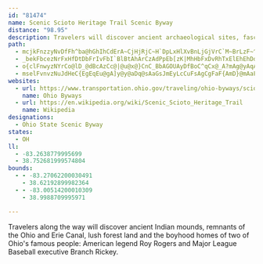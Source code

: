 ```yaml
---
id: "81474"
name: Scenic Scioto Heritage Trail Scenic Byway
distance: "98.95"
description: Travelers will discover ancient archaeological sites, fascinating historical homes, beautiful scenery, and more on the Scenic Scioto Heritage Trail Scenic Byway.
path:
  - mcjkFnzzyNvDfFh^ba@hGhIhCdErA~CjHjRjC~H`DpLxHlXvBnLjGjVrC`M~BrLzF~^~@zEhBfHn@fBlAvEhDbLnNr_@lDtGrD~FvIfKsDnMo@xEIxB?lBH`CnBtUNrD]nLS~A{BzIe@lAs@|@e@ZyAf@uFz@mA`@{A`A{@pAgAfCa@vB{EbNgI|VcBfGsCpQoCfHg@rBIpAa@pYY~D_AlEcA`Cy@xAaClDw@r@_GdDiD`BuRfNcMlGgG`Fw@vAaD`IsUfe@eAfCaEbNaKv^K~AD~BjB|HdBrLMbP]lH}@zImAjFcCzIcCtHsCrGgGhP_BrDkEhJcCdEUx@IrABdBTrFA`ASv@S`@mFzFiAr@gF~BcCpAcA`AuAlBcAvB_E`LwAhF_BxEiAlByAvAeBlAiJ`EiBlAcBxAwFdHoAbCg@xA}ExS_CnHk@xDY`FeAlGaAdDSbByAn\LnAs@fHqBrMMtKpCpa@VzKTlEL`A`DrLZ~BTfDdBfGfAfGhAtEjBdMBhB_@dF[nC}@pE?`BZxKAlDEp@s@|Aw@~@oDdDoCfBsCRs@h@IXoAbK_@lA]x@yC~E}BlF_@fCiAzQOx@{Cd[e@fCg@dAq@x@yAdAcKfCiAj@c@@cCo@cC}AiAa@cADeDt@gBHuAe@kBmAc@QaEEeBWmBo@aF_D_Ag@i@OcQGoAe@iDgBu@Q_EGsDk@cHk@yBa@aDmA_Aq@e@u@sBsFiAmE_@}@kCcD{A}A_@Ms@JwGxCmAXeAK}Ak@}BmB]Kk@Hi@l@_@r@e@tAe@~B_@v@{DnBeAPo@?iAGcDq@iBVoBS}EiCaEgCcAe@cBY}FYaFVcD?sCQmIeCy@i@oAqAeBaAgBu@qAU{@EsE^sASyAq@s@EiAD}Dr@u@DcD_@eEBu@Ou@s@c@oAg@kDaBaHi@qA}CuFcAy@iCmAYWiAgBoAmEiBeCiAaAmEeBu@e@m@{@_@eAsA{B}EcGmB}AgKsEaLkAgGEu@KmA{@iAwAsA_Dy@mAkJuEoJ_C}DaC{@KwBVeAXuBfAu@?aA_@_FuDw@c@kB_@qH_@{Dk@uAc@iDsBsCwAwCSKLM~AY`AoQwMeBa@qFw@}G{BkAu@kBiF_Gy^aBmGyEcVi@yAW_@sIsHoAaByCmHgAaHe@mBkGiSi@mAiEwHyBuEu@y@}Bw@a@[oDgGsDeBcB{A}AkA_EyBwH_ADmAEmDY{GWiCg@cC}CuIqGyM}AgCuc@yp@zHqHxCkD|BaDlAeAhD_BhDm@zLe@xA\|DhBnAb@vCl@hDRvCWxDu@nAi@`DgBbBo@pJ_@vDk@dE]|DJxBV`Dr@xE~AvBd@dA?|CYxAq@xBsB^k@r@sBNmAXmQ_@uKc@sGa@uE}@sGy@{DmAgEeA_C}ByC{CaFuH{NcAmC_AyDYuBEyEt@oPNyF\oBn@}@~OoNvEgDbFmE~B_BvBs@xAQnBLbCp@zKxD|EjA`G`AhC^zJv@fI`@bBKbASdBm@|A_AnByAhAkA~@{Ab@iAh@mBfF}VrE}Kb@qBJuCUmME_`@FmBLsAb@yBpLmi@n@yBvD{IxAmGn@mB|C{GvAmC~MaTfDmHbG}KlBqE|@sD|@cF`CiSb@wEx@wQh@oGr@mBfGsId@kAXeB@gAGs@yA{Ja@}AyAoDWqA]uCWsEWeBy@iDa@_E]qG?iQOmB_AgDkDgJiHiNyAyC]mAa@wBy@qIwAyIa@wLNeKGqTbAeJ^}BlByG|AmHZkAbAuBtBqDlAoCn@}D\}FjDL`A^zAdAhDbDzEnC~A^pDf@xCzApG~F|EzGjA|BrAhAzAxBdAfA~B~AbDxClFdDhBl@fIdB`Bt@|HpHn@jArBpEfDpErG~DrC`DbAlCHd@DtA[lF]pAe@x@Cj@DXxGlIjAfBjAzBpDdIfDzFjMfPnAnCbDdJbBbGlCvUHjBJ`RH|DlCb[bBzO~@tJTfA^h@h@TbI|BtKbKxO`J~@d@rAXfCJnQeEn@_@rBuBhBcAbAUbCOrDuB|CGhBy@r@e@Nk@?g@S}@_AeB?YN_@XGdA?hAYvCeBvHoFt@QrBGf@QtCkCzNoPfFcC|Cq@|FuCtIeJpJ}Kn@iAlB}G|AkHjCuI|CiNxBgIlAgHnCuJlF}YhAmFrB{Ln@{BbAeCzF{IpAyA`BmCfCkCzA_C~AiDdAmEhAcD~CaFnDwEbIsNtOeZpC_IvCuJfKkRrAeBrCwEfBaBdDuBrDyFpF{J~C_LuRsXuBgCgA}@}BsA{`@aO_AOgDyAyAkA}A_BeA{AoAcC}@{Ce@eCOaAUmDKgi@a@yQs@iJO{DAmBLkBf@wBl@}AnDiFxF}JzQq\F_@V_\
  - _bekFbcezNrFxHfDtDbFrIvFbI`BlBtAhArCzAdPpEb[zK|MhHbFxDvRhTxElEhEhDdKzJhBvAjMfIjLfIjElDvW|UdSnMrGrDjFlDfMxFjG`CfM`HjHzF|J|IlOjJhKjFvAdAbOvMdQhNlSnVhFdH|Q`[bDjGrBzE~DzNzJnUbAnC~D~OlA`Fp@nEnHxi@TxClB`h@KzFoBde@q@lGs@~DcR`i@cY|q@eO~`@gE`IoBrE{Kj[{@pCiAlFg@rDo@fIaCc@y@HeBO_Bs@i@a@iBeAwBy@y@y@uAsDeFuG{AeCYu@e@_CQmEBsAUiC}Gy`@[cBc@kAw@i@_AGgCvBiBfAyE`@k@VaCrBU^]lAaA`F]p@y@ROAyAw@]EaAPeAd@kDzBq@r@c@r@m@~AsCxF}@fCo@jCKt@HvHI|B_@lC_@jAi@|@i@d@c@Ly@@qD[s@Fq@^_IlGoCzAi@t@Of@_@lDu@lEEx@^zC~ArEb@~BHdAKfAMPo@LkFGiBH{@v@]l@Mb@Az@Hj@Xt@dDxFHdAKd@SXQJmCq@wB?oBr@eAfASpA?tGKxDMjA}CbIq@hFW`Au@t@mC^o@Tm@^yCrCsGvM}C`Ja@f@}ApAq@~@_@zB]p@g@^sBr@uAReAE{@PiBxAiBlBsEjCwAfA_KnLeBfBsB~AwCbBaBlAsDbGwAxAcB~@cB?u@JiAdA}CxA_FrCcEzDeBlAyJrFsAJsAEiKgAiACg@HaDtByD`BsCaBsDeBsDs@eCuAaFeC}AgBmIqEkF{DiCgCgFeCgFsC}BmBcE_CyAyAiBsAkJoEmDoAu@C}@T}ErE{Ar@aGlBmD|Bi@FqKW}CjAqF\iEfAwDj@iDfAyC~Ay@tA_AhAaDzB_Bz@wAh@_EzB_BjA{EnF_GrC}Al@uHnA}EfA}J^eDXq@VgHzEcBf@kJrAkM|AyALcDQ_ADmD~@qBFmFdBiGJqFKgDJuAK}Ca@_EiAcD_@kFO_BWmCu@yDc@
  - o{clFnwyzNYrCo@lD_@dBcAzCc@|@u@x@}CnC_BbAGOUAyDfBoC^qCx@_A?mAg@yAqAmIiL_@Ym@?sCr@iADu@YcAs@eB_Cw@GOF[d@gAbEoAnB{@z@kHxDmFdBgGvCyAZqDZ{@`@i@d@cBlCwCnAu@f@o@z@kC~GmApA{EzDc@Lk@AuJkF_AEsDP}@d@{KpM]x@P|FS`AgG`FeAfAgHrJIp@DnEn@lFBx@Op@_A`CiAxEw@lBuEfJy@vAqAtAq@\w@HmDGy@F{@Vs@j@SxA?dBb@`IjAnHNjBBvDKjBOd@}@dAgExC_DrAYd@CTf@`RHvONjBj@f@vDpA|EJfEf@R\V`AXzB?v@Oz@u@pBm@fAyEjGiAx@gE~AcBz@sClCiAJi@K_A_Au@eByAgFs@sAc@a@gFeC}FgDYG[DOb@DXrBlJTdBo@tGHdD_@rEsBdE_AlCi@lE}@hDy@vBmCfF{AlCcFzGsCxCuA~@qJl@eC?kM_BgG?uE[_@Q{BgDcCmCi@gB_BkHm@iEY}@iDmEoMuNeB_DqDoIU{@QeBGcA?uCHgBbAyGDk@Mm@yGeCuMgHKMMg@sAkA_ASiBTc@Go@pCcAjKmIuAkPqDc@AmGrBoGxAuEx@{Fj@wIbBmG~By@h@mB`Bu@XwB?oAMm@Wq@_@cBaBqByA_AWuE^aIlF_@JcAEgEyAaD_@{QrAy@h@i@`AeAnHc@lB_@t@sDlDoH|NcN|RaUv]Yz@_AlI]|AoCzEUR}EdBaIxGcD`B_BPqBYcA@uAd@iBtAy@Py@A{A]mCVgCz@oAv@_@l@y@dCs@f@e@JcB?wBQiBiH_AsJc@aBgH_OsCwGeByCiB_FgAgB_@WsEeByDUgBk@i@a@e@}@y@aEc@y@iDmE_EaEgAk@aJmCaGmC_@e@Uy@O_AUkESs@cE}JcAqAuAgA{@Ye@CmGv@sDLo@E_@_@yAiIaBgGEeABeATgA\y@~A{Bn@_CBeAQw@sCwIaAkGSa@cASwFi@qLh@cCSy@]oAyAkAgBuB_EoBaCgAkCkB{I[s@WQu@EcCDiB^SEHMXoHrCqa@NYTG`KQ\G^]Ns@hBaNbBuKhA{FjLqa@d@_Ah@e@vFaCr@GfGXx@KlJaCrACzLfCbe@`LxARhDPrCQlCg@dA_@vC{AxBiBvEgGfIqLxAwA`Ag@jA]lEOtARvBfAbAfA|CpE~B`ChBvAlG|DpAn@z@Rj@FfBGbBk@nAeAnAsB~I_RfCmErF_IpLsN|CsCnBuAhJ{EhAWl@?x@Pv@ZI_@sAcCu@qBKsAFyAh@kAfGuGb@y@Dm@YeBsGoXsCuKOoA?yAtBqN|@eId@}GJuDAsLI{EwA}Ng@yHD}NHsB^cDfBiKjCwN?eBoCsMOgAIkA?aEHaAT}@|D}K^mBd@au@[_CDsDbAaFnBsIcFad@i@aMYsEOuFe@mGOy@q@mByHiSi@kBs@oEqBgPWmC?eAXuC^_AxSq^|D{DjJyGt@fCr@~DT`CrAtFdGdKh@^pBn@tEt@~Bl@lHf@vHjCdAt@`AhAlE|HtAfA|DbBzWzC`CDfDm@tNsFrASpe@Yz@WnAm@vJ{G`A}@Zk@R}@rBgK~@}DdCcGpB{DbD_G~AeCrBmBnBwAf@[bDkAx@m@pIiLlHeHrEgDjGmCnA_AfDmEvCaDdAcBt@gBf@oDdBRnA@hO{@nB_@`FyAjGaCnDsCn@ObDO~AY~MmEXDTNl@dBn@|@b@]v_@mHnQsIxEuC`FuE[eB?}BnAqK@aEg@eImAsFe@{LYsC{@cFCwAFg@|@wBfUyf@p@YfC}BtIqGpJgItNeUvG{Rd@mAfFsGh@{@fFyO~@oAjKkLzFyD`JcJdBgC|EmKbBeGhAiFbBsFX_B`AwQVqAhA_Dp@uAvBaDxDmEvQgOpA{AlDmGvBmF\kAz@gG\gAvL{Rl@s@p@wAbAmAlHuGbF_EjRcNf@g@RvCHj@tBjHlFfVx@|CXdCDzCK|JYpC{@lDiG|RkCxL?lAZdDXvGhA~I?z@KxAe@rCC|A^fBfC~E`BlE\bC^xGZzBjHdNXz@J|@?zAe@zHHv@X^rFdAdKKRnDd@~Dn@Xh@zHJj@Jj@dD`BbCb@tIhFxAdBZn@dAjBl@x@`@XlA^v@j@fHfJtBxBpLvNbAdBZ`AlAvFHLRDZ]lB{CrEmE`C_GjAoBbB_Gd@gDRk@~AkCvD}JXaA`@sCr@eBbAmAn@c@|BiApDeA|@e@pBqBnFuAr@e@x@_BHA
  - mselFvnvzNuJdHeC{EgEqEu@gA]y@y@aDq@sAaGsJmEyLcCuFsAgCgFaF{AmD}@mAaF_DsD_DiAmAiBeDcAmAmB_A}KaDwGkCiAMuQe@gBa@sC}AcAMoD?cCYuLeDiDeAmAo@u@o@qAmBq@_BWaA[yCC_BbAor@?}EK}GOaDYmDy@yFcBoGoBuF_@wBGuAF}AZoG?yASmB_@}AiCiIYsAO}AcB{o@NiCjBeH`@cCf@qH@sJYgF_AqJYkJYyBaAoFMaBEeBNaDT_BvCyHnBiGXqAbAmHn@oJbBuNHgNJyF~@{KRc@
websites:
  - url: https://www.transportation.ohio.gov/traveling/ohio-byways/scioto-heritage-trail
    name: Ohio Byways
  - url: https://en.wikipedia.org/wiki/Scenic_Scioto_Heritage_Trail
    name: Wikipedia
designations:
  - Ohio State Scenic Byway
states:
  - OH
ll:
  - -83.2638779995699
  - 38.752681999574804
bounds:
  - - -83.27062200030491
    - 38.62192899982364
  - - -83.00514200010309
    - 38.9988709995971

---
```


Travelers along the way will discover ancient Indian mounds, remnants of the Ohio and Erie Canal, lush forest land and the boyhood homes of two of Ohio's famous people: American legend Roy Rogers and Major League Baseball executive Branch Rickey.
